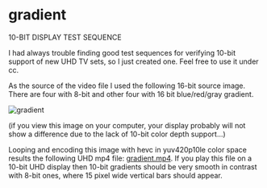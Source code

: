 # gradient
10-BIT DISPLAY TEST SEQUENCE

I had always trouble finding good test sequences for verifying 10-bit support of new UHD TV sets, so I just created one. Feel free to use it under cc.

As the source of the video file I used the following 16-bit source image. There are four with 8-bit and other four with 16 bit blue/red/gray gradient.

![gradient](https://raw.githubusercontent.com/jursonovicst/gradient/master/gradient.png "16-bit Gradient")

(if you view this image on your computer, your display probably will not show a difference due to the lack of 10-bit color depth support...)

Looping and encoding this image with hevc in yuv420p10le color space results the following UHD mp4 file: [gradient.mp4](https://github.com/jursonovicst/gradient/blob/master/gradient.mp4). If you play this file on a 10-bit UHD display then 10-bit gradients should be very smooth in contrast with 8-bit ones, where 15 pixel wide vertical bars should appear.
